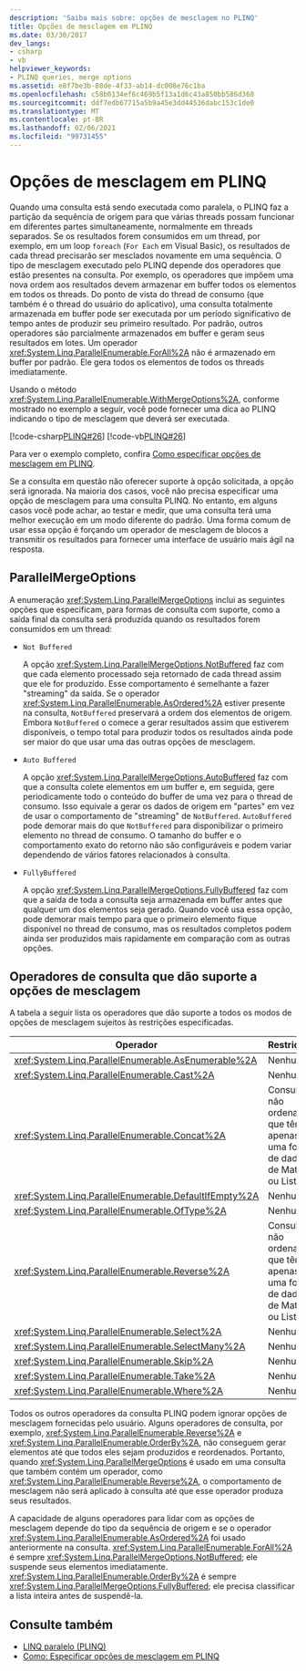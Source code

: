 ```yaml
---
description: 'Saiba mais sobre: opções de mesclagem no PLINQ'
title: Opções de mesclagem em PLINQ
ms.date: 03/30/2017
dev_langs:
- csharp
- vb
helpviewer_keywords:
- PLINQ queries, merge options
ms.assetid: e8f7be3b-88de-4f33-ab14-dc008e76c1ba
ms.openlocfilehash: c58b0134ef6c469b5f13a1d6c43a850bb586d360
ms.sourcegitcommit: ddf7edb67715a5b9a45e3dd44536dabc153c1de0
ms.translationtype: MT
ms.contentlocale: pt-BR
ms.lasthandoff: 02/06/2021
ms.locfileid: "99731455"
---
```

# <a name="merge-options-in-plinq"></a>Opções de mesclagem em PLINQ

Quando uma consulta está sendo executada como paralela, o PLINQ faz a partição da sequência de origem para que várias threads possam funcionar em diferentes partes simultaneamente, normalmente em threads separados. Se os resultados forem consumidos em um thread, por exemplo, em um loop `foreach` (`For Each` em Visual Basic), os resultados de cada thread precisarão ser mesclados novamente em uma sequência. O tipo de mesclagem executado pelo PLINQ depende dos operadores que estão presentes na consulta. Por exemplo, os operadores que impõem uma nova ordem aos resultados devem armazenar em buffer todos os elementos em todos os threads. Do ponto de vista do thread de consumo (que também é o thread do usuário do aplicativo), uma consulta totalmente armazenada em buffer pode ser executada por um período significativo de tempo antes de produzir seu primeiro resultado. Por padrão, outros operadores são parcialmente armazenados em buffer e geram seus resultados em lotes. Um operador <xref:System.Linq.ParallelEnumerable.ForAll%2A> não é armazenado em buffer por padrão. Ele gera todos os elementos de todos os threads imediatamente.  
  
 Usando o método <xref:System.Linq.ParallelEnumerable.WithMergeOptions%2A>, conforme mostrado no exemplo a seguir, você pode fornecer uma dica ao PLINQ indicando o tipo de mesclagem que deverá ser executada.  
  
 [!code-csharp[PLINQ#26](../../../samples/snippets/csharp/VS_Snippets_Misc/plinq/cs/plinqsamples.cs#26)]
 [!code-vb[PLINQ#26](../../../samples/snippets/visualbasic/VS_Snippets_Misc/plinq/vb/plinq2_vb.vb#26)]  
  
 Para ver o exemplo completo, confira [Como especificar opções de mesclagem em PLINQ](how-to-specify-merge-options-in-plinq.md).  
  
 Se a consulta em questão não oferecer suporte à opção solicitada, a opção será ignorada. Na maioria dos casos, você não precisa especificar uma opção de mesclagem para uma consulta PLINQ. No entanto, em alguns casos você pode achar, ao testar e medir, que uma consulta terá uma melhor execução em um modo diferente do padrão. Uma forma comum de usar essa opção é forçando um operador de mesclagem de blocos a transmitir os resultados para fornecer uma interface de usuário mais ágil na resposta.  
  
## <a name="parallelmergeoptions"></a>ParallelMergeOptions  

 A enumeração <xref:System.Linq.ParallelMergeOptions> inclui as seguintes opções que especificam, para formas de consulta com suporte, como a saída final da consulta será produzida quando os resultados forem consumidos em um thread:  
  
- `Not Buffered`  
  
     A opção <xref:System.Linq.ParallelMergeOptions.NotBuffered> faz com que cada elemento processado seja retornado de cada thread assim que ele for produzido. Esse comportamento é semelhante a fazer "streaming" da saída. Se o operador <xref:System.Linq.ParallelEnumerable.AsOrdered%2A> estiver presente na consulta, `NotBuffered` preservará a ordem dos elementos de origem. Embora `NotBuffered` o comece a gerar resultados assim que estiverem disponíveis, o tempo total para produzir todos os resultados ainda pode ser maior do que usar uma das outras opções de mesclagem.  
  
- `Auto Buffered`  
  
     A opção <xref:System.Linq.ParallelMergeOptions.AutoBuffered> faz com que a consulta colete elementos em um buffer e, em seguida, gere periodicamente todo o conteúdo do buffer de uma vez para o thread de consumo. Isso equivale a gerar os dados de origem em "partes" em vez de usar o comportamento de "streaming" de `NotBuffered`. `AutoBuffered` pode demorar mais do que `NotBuffered` para disponibilizar o primeiro elemento no thread de consumo. O tamanho do buffer e o comportamento exato do retorno não são configuráveis e podem variar dependendo de vários fatores relacionados à consulta.  
  
- `FullyBuffered`  
  
     A opção <xref:System.Linq.ParallelMergeOptions.FullyBuffered> faz com que a saída de toda a consulta seja armazenada em buffer antes que qualquer um dos elementos seja gerado. Quando você usa essa opção, pode demorar mais tempo para que o primeiro elemento fique disponível no thread de consumo, mas os resultados completos podem ainda ser produzidos mais rapidamente em comparação com as outras opções.  
  
## <a name="query-operators-that-support-merge-options"></a>Operadores de consulta que dão suporte a opções de mesclagem  

 A tabela a seguir lista os operadores que dão suporte a todos os modos de opções de mesclagem sujeitos às restrições especificadas.  
  
|Operador|Restrições|  
|--------------|------------------|  
|<xref:System.Linq.ParallelEnumerable.AsEnumerable%2A>|Nenhum|  
|<xref:System.Linq.ParallelEnumerable.Cast%2A>|Nenhum|  
|<xref:System.Linq.ParallelEnumerable.Concat%2A>|Consultas não ordenadas que têm apenas uma fonte de dados de Matriz ou Lista.|  
|<xref:System.Linq.ParallelEnumerable.DefaultIfEmpty%2A>|Nenhum|  
|<xref:System.Linq.ParallelEnumerable.OfType%2A>|Nenhum|  
|<xref:System.Linq.ParallelEnumerable.Reverse%2A>|Consultas não ordenadas que têm apenas uma fonte de dados de Matriz ou Lista.|  
|<xref:System.Linq.ParallelEnumerable.Select%2A>|Nenhum|  
|<xref:System.Linq.ParallelEnumerable.SelectMany%2A>|Nenhum|  
|<xref:System.Linq.ParallelEnumerable.Skip%2A>|Nenhum|  
|<xref:System.Linq.ParallelEnumerable.Take%2A>|Nenhum|  
|<xref:System.Linq.ParallelEnumerable.Where%2A>|Nenhum|  
  
 Todos os outros operadores da consulta PLINQ podem ignorar opções de mesclagem fornecidas pelo usuário. Alguns operadores de consulta, por exemplo, <xref:System.Linq.ParallelEnumerable.Reverse%2A> e <xref:System.Linq.ParallelEnumerable.OrderBy%2A>, não conseguem gerar elementos até que todos eles sejam produzidos e reordenados. Portanto, quando <xref:System.Linq.ParallelMergeOptions> é usado em uma consulta que também contém um operador, como <xref:System.Linq.ParallelEnumerable.Reverse%2A>, o comportamento de mesclagem não será aplicado à consulta até que esse operador produza seus resultados.  
  
 A capacidade de alguns operadores para lidar com as opções de mesclagem depende do tipo da sequência de origem e se o operador <xref:System.Linq.ParallelEnumerable.AsOrdered%2A> foi usado anteriormente na consulta. <xref:System.Linq.ParallelEnumerable.ForAll%2A> é sempre <xref:System.Linq.ParallelMergeOptions.NotBuffered>; ele suspende seus elementos imediatamente. <xref:System.Linq.ParallelEnumerable.OrderBy%2A> é sempre <xref:System.Linq.ParallelMergeOptions.FullyBuffered>; ele precisa classificar a lista inteira antes de suspendê-la.  
  
## <a name="see-also"></a>Consulte também

- [LINQ paralelo (PLINQ)](introduction-to-plinq.md)
- [Como: Especificar opções de mesclagem em PLINQ](how-to-specify-merge-options-in-plinq.md)
